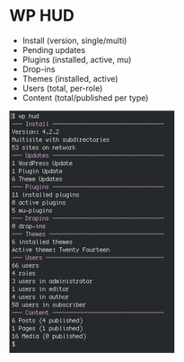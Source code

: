 # WP HUD

 - Install (version, single/multi)
 - Pending updates
 - Plugins (installed, active, mu)
 - Drop-ins
 - Themes (installed, active)
 - Users (total, per-role)
 - Content (total/published per type)

 
![screenshot](screenshot.png)
